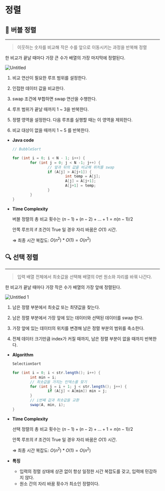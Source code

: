 # 정렬



## 💭 버블 정렬

---

> 이웃하는 숫자를 비교해 작은 수를 앞으로 이동시키는 과정을 반복해 정렬
> 

한 비교가 끝날 때마다 가장 큰 수가 배열의 가장 마지막에 정렬된다.

![Untitled](https://user-images.githubusercontent.com/72641395/182876311-e4c4c236-0270-4be3-b3b7-56591abc18a7.png)

1. 비교 연산이 필요한 루프 범위를 설정한다.

2. 인접한 데이터 값을 비교한다.

3. swap 조건에 부합하면 swap 연산을 수행한다.

4. 루프 범위가 끝날 때까지 1 ~ 3을 반복한다.

5. 정렬 영역을 설정한다. 다음 루프를 실행할 때는 이 영역을 제외한다.

6. 비교 대상이 없을 때까지 1 ~ 5 를 반복한다.

   

- **Java code**
  
    ```java
    // BubbleSort
    
    for (int i = 0; i < N - 1; i++) {
    		for (int j = 0; j < N -1; j++) {
    				// 앞과 뒤의 값을 비교해 위치를 swap
    				if (A[j] > A[j+1]) {
    						int temp = A[j];
    						A[j] = A[j+1];
    						A[j+1] = temp;
    				}
    		}
    }
    ```
    
  
  
- **Time Complexity**
  
    버블 정렬의 총 비교 횟수는 $(n-1) + (n-2)+...+1 = n(n-1)/2$
    
    안쪽 루프의 if 조건이 True 일 경우 자리 바꿈은 $O(1)$ 시간.
    
    ⇒ 최종 시간 복잡도: $O(n^2) * O(1) = O(n^2)$
    
    

## 🔍 선택 정렬

---

> 입력 배열 전체에서 최솟값을 선택해 배열의 0번 원소와 자리를 바꿔 나간다.
> 

한 비교가 끝날 때마다 가장 작은 수가 배열의 가장 앞에 정렬된다.

![Untitled 1](https://user-images.githubusercontent.com/72641395/182876289-9cbb4235-a22c-4d8c-8969-89789df83202.png)

1. 남은 정렬 부분에서 최솟값 또는 최댓값을 찾는다.

2. 남은 정렬 부분에서 가장 앞에 있는 데이터와 선택된 데이터를 swap 한다.

3. 가장 앞에 있는 데이터의 위치를 변경해 남은 정렬 부분의 범위를 축소한다.

4. 전체 데이터 크기만큼 index가 커질 때까지, 남은 정렬 부분이 없을 때까지 반복한다.

   

- **Algorithm**
  
    ```java
    SelectionSort
    
    for (int i = 0; i < str.length(); i++) {
    		int min = i;
    		// 최솟값을 가지는 인덱스를 찾기
    		for (int j = i + 1; j < str.length(); j++) {
    				if (A[j] < A[min]) min = j;
    		}
    		// i번째 값과 최솟값을 교환
    		swap(A, min, i);
    }
    ```
    
  
  
- **Time Complexity**
  
    선택 정렬의 총 비교 횟수는 $(n-1) + (n-2)+...+1 = n(n-1)/2$
    
    안쪽 루프의 if 조건이 True 일 경우 자리 바꿈은 $O(1)$ 시간.
    
    ⇒ 최종 시간 복잡도: $O(n^2) * O(1) = O(n^2)$
    
  
  
- **특징**
    
    - 입력의 정렬 상태에 상관 없이 항상 일정한 시간 복잡도를 갖고, 입력에 민감하지 않다.
    - 원소 간의 자리 바꿈 횟수가 최소인 정렬이다.